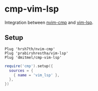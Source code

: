 # cmp-vim-lsp

Integration between [nvim-cmp](https://github.com/hrsh7th/nvim-cmp) and [vim-lsp](https://github.com/prabirshrestha/vim-lsp).

## Setup

```vim
Plug 'hrsh7th/nvim-cmp'
Plug 'prabirshrestha/vim-lsp'
Plug 'dmitmel/cmp-vim-lsp'
```

```lua
require('cmp').setup({
  sources = {
    { name = 'vim_lsp' },
  },
})
```
